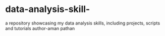 # data-analysis-skill-
a repository showcasing my data analysis skills, including projects, scripts and tutorials
author-aman pathan

